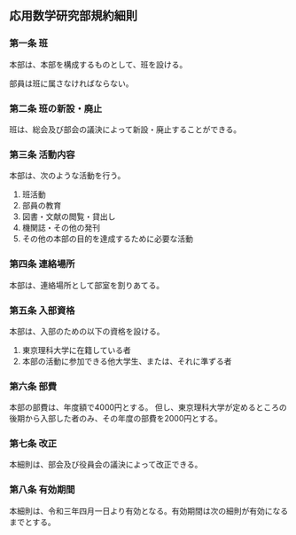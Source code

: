 ## 応用数学研究部規約細則

### 第一条 班

本部は、本部を構成するものとして、班を設ける。

部員は班に属さなければならない。

### 第二条 班の新設・廃止

班は、総会及び部会の議決によって新設・廃止することができる。

### 第三条 活動内容

本部は、次のような活動を行う。

1. 班活動
2. 部員の教育
3. 図書・文献の閲覧・貸出し
4. 機関誌・その他の発刊
5. その他の本部の目的を達成するために必要な活動

### 第四条 連絡場所

本部は、連絡場所として部室を割りあてる。

### 第五条 入部資格

本部は、入部のための以下の資格を設ける。

1. 東京理科大学に在籍している者
2. 本部の活動に参加できる他大学生、または、それに準ずる者

### 第六条 部費

本部の部費は、年度額で4000円とする。
但し、東京理科大学が定めるところの後期から入部した者のみ、その年度の部費を2000円とする。

### 第七条 改正

本細則は、部会及び役員会の議決によって改正できる。

### 第八条 有効期間

本細則は、令和三年四月一日より有効となる。有効期間は次の細則が有効になるまでとする。

